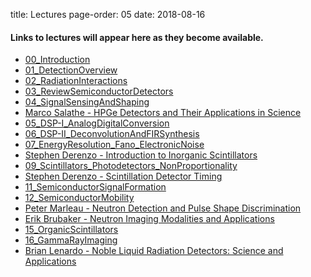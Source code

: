 title: Lectures
page-order: 05
date: 2018-08-16

#### Links to lectures will appear here as they become available.

 - [00_Introduction]({filename}/downloads/00_Introduction.pdf)
 - [01_DetectionOverview]({filename}/downloads/01_DetectionOverview.pdf)
 - [02_RadiationInteractions]({filename}/downloads/02_ReviewRadiationInteractions.pdf)
 - [03_ReviewSemiconductorDetectors]({filename}/downloads/03_ReviewSemiconductorDetectors.pdf)
 - [04_SignalSensingAndShaping]({filename}/downloads/04_SignalSensingAndShaping.pdf)
 - [Marco Salathe - HPGe Detectors and Their Applications in Science]({filename}/downloads/MarcoSalathe_HPGeLecture.pdf)
 - [05_DSP-I_AnalogDigitalConversion](https://bcourses.berkeley.edu/courses/1474357/files)
 - [06_DSP-II_DeconvolutionAndFIRSynthesis](https://bcourses.berkeley.edu/courses/1474357/files)
 - [07_EnergyResolution_Fano_ElectronicNoise]({filename}/downloads/07_ElectronicNoise.pdf)
 - [Stephen Derenzo - Introduction to Inorganic Scintillators](https://bcourses.berkeley.edu/courses/1474357/files?preview=73823609)
 - [09_Scintillators_Photodetectors_NonProportionality]({filename}/downloads/09_Scintillators_Photodetectors_NonProportionality.pdf)
 - [Stephen Derenzo - Scintillation Detector Timing](https://bcourses.berkeley.edu/courses/1474357/files?preview=73880384)
 - [11_SemiconductorSignalFormation]({filename}/downloads/11_SemiconductorSignalFormation.pdf)
 - [12_SemiconductorMobility]({filename}/downloads/12_SemiconductorMobility.pdf)
 - [Peter Marleau - Neutron Detection and Pulse Shape Discrimination](https://bcourses.berkeley.edu/courses/1474357/files?preview=74027784)
 - [Erik Brubaker - Neutron Imaging Modalities and Applications](https://bcourses.berkeley.edu/courses/1474357/files/folder/NeutronImagingLectures)
 - [15_OrganicScintillators]({filename}/downloads/15_OrganicScintillators.pdf)
 - [16_GammaRayImaging]({filename}/downloads/16_GammaRayImaging.pdf)
 - [Brian Lenardo - Noble Liquid Radiation Detectors: Science and Applications]({filename}/downloads/NobleLiquidDetectors.pdf)
